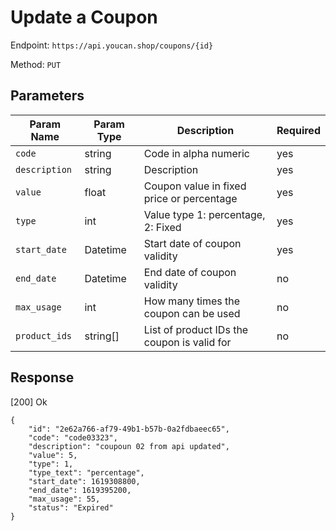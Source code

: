 # Update a Coupon

Endpoint: `https://api.youcan.shop/coupons/{id}` 

Method: `PUT`

## Parameters

| Param Name | Param Type | Description | Required |
| --- | --- | --- | --- |
| `code` | string | Code in alpha numeric | yes |
| `description` | string | Description | yes |
| `value` | float | Coupon value in fixed price or percentage | yes |
| `type` | int | Value type 1: percentage, 2: Fixed | yes |
| `start_date` | Datetime | Start date of coupon validity | yes |
| `end_date` | Datetime | End date of coupon validity | no |
| `max_usage` | int | How many times the coupon can be used | no |
| `product_ids` | string[] | List of product IDs the coupon is valid for | no |

## Response

[200] Ok

```
{
    "id": "2e62a766-af79-49b1-b57b-0a2fdbaeec65",
    "code": "code03323",
    "description": "coupoun 02 from api updated",
    "value": 5,
    "type": 1,
    "type_text": "percentage",
    "start_date": 1619308800,
    "end_date": 1619395200,
    "max_usage": 55,
    "status": "Expired"
}
```
